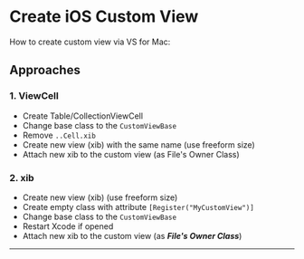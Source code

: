 # Create iOS Custom View

How to create custom view via VS for Mac:

## Approaches

### 1. ViewCell

- Create Table/CollectionViewCell
- Change base class to the `CustomViewBase`
- Remove `..Cell.xib`
- Create new view (xib) with the same name (use freeform size)
- Attach new xib to the custom view (as File's Owner Class)

### 2. xib

- Create new view (xib) (use freeform size)
- Create empty class with attribute `[Register("MyCustomView")]`
- Change base class to the `CustomViewBase`
- Restart Xcode if opened
- Attach new xib to the custom view (as **_File's Owner Class_**)

---
